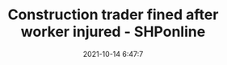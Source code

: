 ---
"title": "Construction trader fined after worker injured - SHPonline"
"date": "2021-10-14 6:47:7"
"feed_name": "GOOGLENEWSCONSTRUCTION"
"feed_website": "https://news.google.com/search?q=construction%2Bincident&hl=en-US&gl=US&ceid=US:en"
"feed_rss": "https://news.google.com/rss/search?q=construction%2Bincident&hl=en-US&gl=US&ceid=US:en"
"link": "https://www.shponline.co.uk/in-court/construction-trader-fined-after-worker-injured/"
"source": "{'href': 'https://www.shponline.co.uk', 'title': 'SHPonline'}"
"file": "_posts/2021-1-1-8fabc8ec809f066efbf738a8fed069fd4467c1ba.md"
"accident": "1"
"drilling": "1"
"dead": "0"
"injured": "1"
"arrested": "0"
"place": "unknown place"
"where": "unknown site"
"causes": "sever"
"place_uri": "unknown place"
---